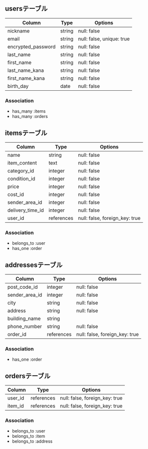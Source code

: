 ## usersテーブル

| Column            | Type   | Options                   |
| ----------------- | ------ | ------------------------- |
| nickname          | string | null: false               |
| email             | string | null: false, unique: true |
| encrypted_password| string | null: false               |
| last_name         | string | null: false               |
| first_name        | string | null: false               |
| last_name_kana    | string | null: false               |
| first_name_kana   | string | null: false               |
| birth_day         | date   | null: false               |

### Association

- has_many :items
- has_many :orders

## itemsテーブル

| Column           | Type       | Options                        |
| ---------------- | ---------- | ------------------------------ | 
| name             | string     | null: false                    |
| item_content     | text       | null: false                    |
| category_id      | integer    | null: false                    |
| condition_id     | integer    | null: false                    |
| price            | integer    | null: false                    |
| cost_id          | integer    | null: false                    |
| sender_area_id   | integer    | null: false                    |
| delivery_time_id | integer    | null: false                    |
| user_id          | references | null: false, foreign_key: true |

### Association

- belongs_to :user
- has_one :order

## addressesテーブル

| Column           | Type        | Options                        |
| ---------------- | ----------- | ------------------------------ | 
| post_code_id     | integer     | null: false                    |
| sender_area_id   | integer     | null: false                    |
| city             | string      | null: false                    |
| address          | string      | null: false                    |
| building_name    | string      |                                |
| phone_number     | string      | null: false                    |
| order_id         | references  | null: false, foreign_key: true |

### Association

- has_one :order

## ordersテーブル

| Column    | Type       | Options                        |
| --------- | ---------- | ------------------------------ |
| user_id   | references | null: false, foreign_key: true |
| item_id   | references | null: false, foreign_key: true |

### Association

- belongs_to :user
- belongs_to :item
- belongs_to :address

